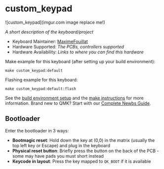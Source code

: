 # custom_keypad

![custom_keypad](imgur.com image replace me!)

*A short description of the keyboard/project*

* Keyboard Maintainer: [MaximeFouillat](https://github.com/MaximeFouillat)
* Hardware Supported: *The PCBs, controllers supported*
* Hardware Availability: *Links to where you can find this hardware*

Make example for this keyboard (after setting up your build environment):

    make custom_keypad:default

Flashing example for this keyboard:

    make custom_keypad:default:flash

See the [build environment setup](https://docs.qmk.fm/#/getting_started_build_tools) and the [make instructions](https://docs.qmk.fm/#/getting_started_make_guide) for more information. Brand new to QMK? Start with our [Complete Newbs Guide](https://docs.qmk.fm/#/newbs).

## Bootloader

Enter the bootloader in 3 ways:

* **Bootmagic reset**: Hold down the key at (0,0) in the matrix (usually the top left key or Escape) and plug in the keyboard
* **Physical reset button**: Briefly press the button on the back of the PCB - some may have pads you must short instead
* **Keycode in layout**: Press the key mapped to `QK_BOOT` if it is available
